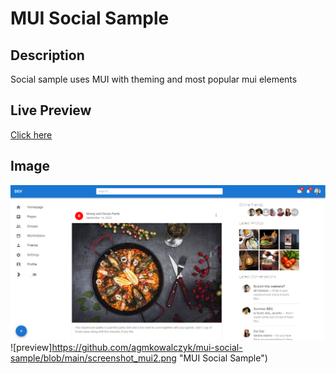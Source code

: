 # MUI Social Sample

## Description
Social sample uses MUI with theming and most popular mui elements

## Live Preview
[Click here](http://agmkowalczyk.n20.ct8.pl/mui-social-sample)



## Image

![preview](https://github.com/agmkowalczyk/mui-social-sample/blob/main/screenshot_mui1.png "MUI Social Sample")![preview]https://github.com/agmkowalczyk/mui-social-sample/blob/main/screenshot_mui2.png "MUI Social Sample")
